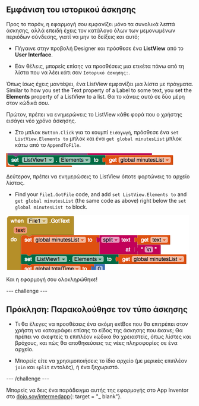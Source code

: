 ## Εμφάνιση του ιστορικού άσκησης

Προς το παρόν, η εφαρμογή σου εμφανίζει μόνο τα συνολικά λεπτά άσκησης, αλλά επειδή έχεις τον κατάλογο όλων των μεμονωμένων περιόδων σύνδεσης, γιατί να μην το δείξεις και αυτό;

+ Πήγαινε στην προβολή Designer και πρόσθεσε ένα **ListView** από το **User Interface**.

+ Εάν θέλεις, μπορείς επίσης να προσθέσεις μια ετικέτα πάνω από τη λίστα που να λέει κάτι σαν `Ιστορικό άσκησης:`.

Όπως ίσως έχεις μαντέψει, ένα ListView εμφανίζει μια λίστα με πράγματα. Similar to how you set the Text property of a Label to some text, you set the **Elements** property of a ListView to a list. Θα το κάνεις αυτό σε δύο μέρη στον κώδικά σου.

Πρώτον, πρέπει να ενημερώνεις το ListView κάθε φορά που ο χρήστης εισάγει νέο χρόνο άσκησης.

+ Στο μπλοκ `Button.Click` για το κουμπί `Εισαγωγή`, πρόσθεσε ένα `set ListView.Elements to` μπλοκ και ένα `get global minutesList` μπλοκ κάτω από το `AppendToFile`.

![](images/s8UpdateListViewEls.png)

Δεύτερον, πρέπει να ενημερώσεις το ListView όποτε φορτώνεις το αρχείο λίστας.

+ Find your `File1.GotFile` code, and add `set ListView.Elements to` and `get global minutesList` (the same code as above) right below the `set global minutesList to` block.

![](images/s8SetListViewEls.png)

Και η εφαρμογή σου ολοκληρώθηκε!

--- challenge ---

## Πρόκληση: Παρακολούθησε τον τύπο άσκησης

+ Τι θα έλεγες να προσθέσεις ένα ακόμη extBox που θα επιτρέπει στον χρήστη να καταγράφει επίσης το είδος της άσκησης που έκανε; Θα πρέπει να σκεφτείς τι επιπλέον κώδικα θα χρειαστείς, όπως λίστες και βρόχους, και πώς θα αποθηκεύσεις τις νέες πληροφορίες σε ένα αρχείο.

+ Μπορείς είτε να χρησιμοποιήσεις το ίδιο αρχείο (με μερικές επιπλέον `join` και `split` εντολές), ή ένα ξεχωριστό.

--- /challenge ---

Μπορείς να δεις ένα παράδειγμα αυτής της εφαρμογής στο App Inventor στο [dojo.soy/intermedapp](http://dojo.soy/intermedapp){: target = "_ blank"}.
